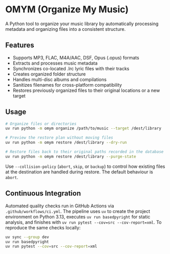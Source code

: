 # OMYM (Organize My Music)

A Python tool to organize your music library by automatically processing metadata and organizing files into a consistent structure.

## Features

- Supports MP3, FLAC, M4A/AAC, DSF, Opus (.opus) formats
- Extracts and processes music metadata
- Synchronizes co-located .lrc lyric files with their tracks
- Creates organized folder structure
- Handles multi-disc albums and compilations
- Sanitizes filenames for cross-platform compatibility
- Restores previously organized files to their original locations or a new target

## Usage

```bash
# Organize files or directories
uv run python -m omym organize /path/to/music --target /dest/library

# Preview the restore plan without moving files
uv run python -m omym restore /dest/library --dry-run

# Restore files back to their original paths recorded in the database
uv run python -m omym restore /dest/library --purge-state
```

Use `--collision-policy` (`abort`, `skip`, or `backup`) to control how existing files at the destination are handled during restore. The default behaviour is `abort`.

## Continuous Integration

Automated quality checks run in GitHub Actions via `.github/workflows/ci.yml`. The pipeline uses `uv` to create the project environment on Python 3.13, executes `uv run basedpyright` for static analysis, and finishes with `uv run pytest --cov=src --cov-report=xml`. To reproduce the same checks locally:

```bash
uv sync --group dev
uv run basedpyright
uv run pytest --cov=src --cov-report=xml
```
